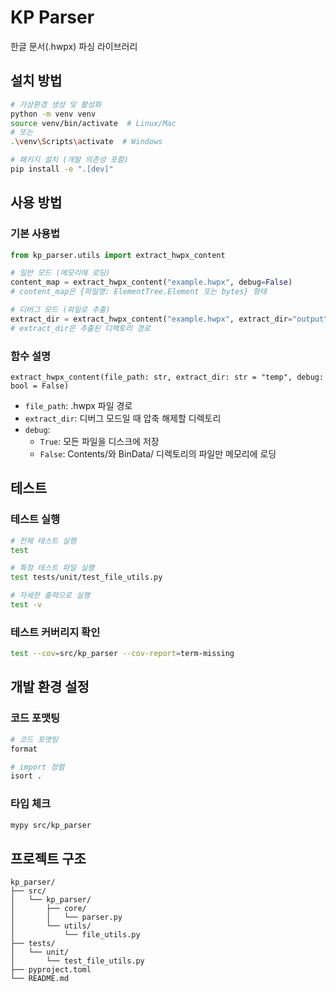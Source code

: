 # KP Parser

한글 문서(.hwpx) 파싱 라이브러리

## 설치 방법

```bash
# 가상환경 생성 및 활성화
python -m venv venv
source venv/bin/activate  # Linux/Mac
# 또는
.\venv\Scripts\activate  # Windows

# 패키지 설치 (개발 의존성 포함)
pip install -e ".[dev]"
```

## 사용 방법

### 기본 사용법

```python
from kp_parser.utils import extract_hwpx_content

# 일반 모드 (메모리에 로딩)
content_map = extract_hwpx_content("example.hwpx", debug=False)
# content_map은 {파일명: ElementTree.Element 또는 bytes} 형태

# 디버그 모드 (파일로 추출)
extract_dir = extract_hwpx_content("example.hwpx", extract_dir="output", debug=True)
# extract_dir은 추출된 디렉토리 경로
```

### 함수 설명

`extract_hwpx_content(file_path: str, extract_dir: str = "temp", debug: bool = False)`

- `file_path`: .hwpx 파일 경로
- `extract_dir`: 디버그 모드일 때 압축 해제할 디렉토리
- `debug`:
  - `True`: 모든 파일을 디스크에 저장
  - `False`: Contents/와 BinData/ 디렉토리의 파일만 메모리에 로딩

## 테스트

### 테스트 실행

```bash
# 전체 테스트 실행
test

# 특정 테스트 파일 실행
test tests/unit/test_file_utils.py

# 자세한 출력으로 실행
test -v
```

### 테스트 커버리지 확인

```bash
test --cov=src/kp_parser --cov-report=term-missing
```

## 개발 환경 설정

### 코드 포맷팅

```bash
# 코드 포맷팅
format

# import 정렬
isort .
```

### 타입 체크

```bash
mypy src/kp_parser
```

## 프로젝트 구조

```
kp_parser/
├── src/
│   └── kp_parser/
│       ├── core/
│       │   └── parser.py
│       └── utils/
│           └── file_utils.py
├── tests/
│   └── unit/
│       └── test_file_utils.py
├── pyproject.toml
└── README.md
```

